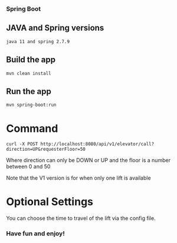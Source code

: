 ### Spring Boot

## JAVA and Spring versions
    java 11 and spring 2.7.9

## Build the app

    mvn clean install

## Run the app

    mvn spring-boot:run

# Command

    curl -X POST http://localhost:8080/api/v1/elevator/call?direction=UP&requesterFloor=50

Where direction can only be DOWN or UP and  the floor is a number between 0 and 50

Note that the V1 version is for when only one lift is available

# Optional Settings

You can choose the time to travel of the lift via the config file.


 ### Have fun and enjoy!

    




